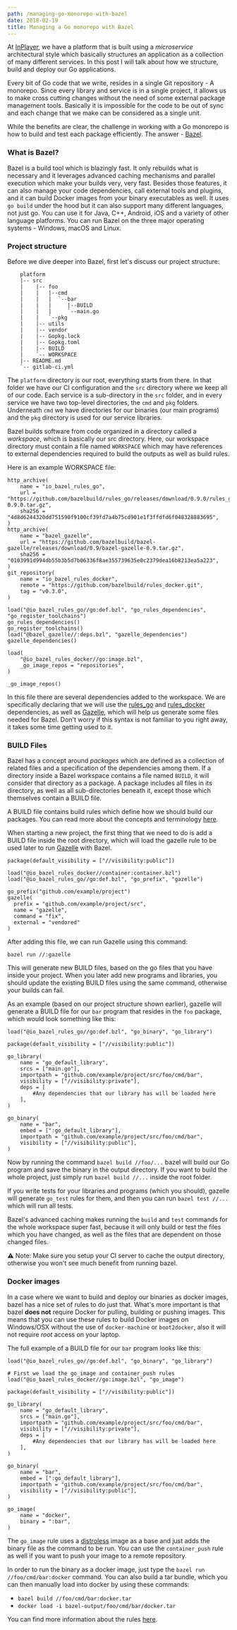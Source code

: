 ```yaml
---
path: /managing-go-monorepo-with-bazel
date: 2018-02-19
title: Managing a Go monorepo with Bazel
---
```


At [InPlayer](https://inplayer.com/), we have a platform that is built using a *microservice* architectural style which basically structures an application as a collection of many different services. In this post I will talk about how we structure, build and deploy our Go applications.

Every bit of Go code that we write, resides in a single Git repository - A monorepo. Since every library and service is in a single project, it allows us to make cross cutting changes without the need of some external package management tools. Basically it is impossible for the code to be out of sync and each change that we make can be considered as a single unit.

While the benefits are clear, the challenge in working with a Go monorepo is how to build and test each package efficiently. The answer - [Bazel](https://bazel.build/).

### What is Bazel?

Bazel is a build tool which is blazingly fast. It only rebuilds what is necessary and it leverages advanced caching mechanisms and parallel execution which make your builds very, very fast. Besides those features, it can also manage your code dependencies, call external tools and plugins, and it can build Docker images from your binary executables as well. It uses `go build` under the hood but it can also support many different languages, not just go. You can use it for Java, C++, Android, iOS and a variety of other language platforms. You can run Bazel on the three major operating systems - Windows, macOS and Linux.

### Project structure

Before we dive deeper into Bazel, first let's discuss our project structure:

```
    platform
    |-- src
    |    |-- foo
    |    |   |--cmd
    |    |   |  `--bar
    |    |   |     |--BUILD
    |    |   |     `--main.go
    |    |   `--pkg
    |    |-- utils
    |    |-- vendor
    |    |-- Gopkg.lock
    |    |-- Gopkg.toml
    |    |-- BUILD
    |    `-- WORKSPACE
    |-- README.md
    `-- gitlab-ci.yml
```

The `platform` directory is our root, everything starts from there. In that folder we have our CI configuration and the `src` directory where we keep all of our code. Each service is a sub-directory in the `src` folder, and in every service we have two top-level directories, the `cmd` and `pkg` folders. Underneath `cmd` we have directories for our binaries (our main programs) and the `pkg` directory is used for our service libraries.

Bazel builds software from code organized in a directory called a *workspace*, which is basically our src directory. Here, our workspace directory must contain a file named `WORKSPACE` which may have references to external dependencies required to build the outputs as well as build rules.

Here is an example WORKSPACE file:

```
http_archive(
    name = "io_bazel_rules_go",
    url = "https://github.com/bazelbuild/rules_go/releases/download/0.9.0/rules_go-0.9.0.tar.gz",
    sha256 = "4d8d6244320dd751590f9100cf39fd7a4b75cd901e1f3ffdfd6f048328883695",
)
http_archive(
    name = "bazel_gazelle",
    url = "https://github.com/bazelbuild/bazel-gazelle/releases/download/0.9/bazel-gazelle-0.9.tar.gz",
    sha256 = "0103991d994db55b3b5d7b06336f8ae355739635e0c2379dea16b8213ea5a223",
)
git_repository(
    name = "io_bazel_rules_docker",
    remote = "https://github.com/bazelbuild/rules_docker.git",
    tag = "v0.3.0",
)

load("@io_bazel_rules_go//go:def.bzl", "go_rules_dependencies", "go_register_toolchains")
go_rules_dependencies()
go_register_toolchains()
load("@bazel_gazelle//:deps.bzl", "gazelle_dependencies")
gazelle_dependencies()

load(
    "@io_bazel_rules_docker//go:image.bzl",
    _go_image_repos = "repositories",
)

_go_image_repos()
```

In this file there are several dependencies added to the workspace. We are specifically declaring that we will use the [rules_go](https://github.com/bazelbuild/rules_go) and [rules_docker](https://github.com/bazelbuild/rules_docker) dependencies, as well as [Gazelle](https://github.com/bazelbuild/bazel-gazelle), which will help us generate some files needed for Bazel. Don't worry if this syntax is not familiar to you right away, it takes some time getting used to it.

### BUILD Files

Bazel has a concept around *packages* which are defined as a collection of related files and a specification of the dependencies among them. If a directory inside a Bazel workspace contains a file named `BUILD`, it will consider that directory as a package. A package includes all files in its directory, as well as all sub-directories beneath it, except those which themselves contain a BUILD file.

A BUILD file contains build rules which define how we should build our packages. You can read more about the concepts and terminology [here](https://docs.bazel.build/versions/master/build-ref.html).

When starting a new project, the first thing that we need to do is add a BUILD file inside the root directory, which will load the gazelle rule to be used later to run [Gazelle](https://github.com/bazelbuild/bazel-gazelle) with Bazel.

```
package(default_visibility = ["//visibility:public"])

load("@io_bazel_rules_docker//container:container.bzl")
load("@io_bazel_rules_go//go:def.bzl", "go_prefix", "gazelle")

go_prefix("github.com/example/project")
gazelle(
  prefix = "github.com/example/project/src",
  name = "gazelle",
  command = "fix",
  external = "vendored"
)
```

After adding this file, we can run Gazelle using this command:

`bazel run //:gazelle`

This will generate new BUILD files, based on the go files that you have inside your project. When you later add new programs and libraries, you should update the existing BUILD files using the same command, otherwise your builds can fail.

As an example (based on our project structure shown earlier), gazelle will generate a BUILD file for our `bar` program that resides in the `foo` package, which would look something like this:

```
load("@io_bazel_rules_go//go:def.bzl", "go_binary", "go_library")

package(default_visibility = ["//visibility:public"])

go_library(
    name = "go_default_library",
    srcs = ["main.go"],
    importpath = "github.com/example/project/src/foo/cmd/bar",
    visibility = ["//visibility:private"],
    deps = [
        #Any dependencies that our library has will be loaded here
    ],
)

go_binary(
    name = "bar",
    embed = [":go_default_library"],
    importpath = "github.com/example/project/src/foo/cmd/bar",
    visibility = ["//visibility:public"],
)
```

Now by running the command `bazel build //foo/...` bazel will build our Go program and save the binary in the output directory. If you want to build the whole project, just simply run `bazel build //...` inside the root folder. 

If you write tests for your libraries and programs (which you should), gazelle will generate `go_test` rules for them, and then you can run `bazel test //...` which will run all tests.

Bazel's advanced caching makes running the `build` and `test` commands for the whole workspace super fast, because it will only build or test the files which you have changed, as well as the files that are dependent on those changed files.

⚠️ Note: Make sure you setup your CI server to cache the output directory, otherwise you won't see much benefit from running bazel.

### Docker images

In a case where we want to build and deploy our binaries as docker images, bazel has a nice set of rules to do just that. What's more important is that bazel **does not** require Docker for pulling, building or pushing images. This means that you can use these rules to build Docker images on Windows/OSX without the use of `docker-machine` or `boot2docker`, also it will not require *root* access on your laptop.

The full example of a BUILD file for our `bar` program looks like this:

```
load("@io_bazel_rules_go//go:def.bzl", "go_binary", "go_library")

# First we load the go_image and container_push rules
load("@io_bazel_rules_docker//go:image.bzl", "go_image")

package(default_visibility = ["//visibility:public"])

go_library(
    name = "go_default_library",
    srcs = ["main.go"],
    importpath = "github.com/example/project/src/foo/cmd/bar",
    visibility = ["//visibility:private"],
    deps = [
        #Any dependencies that our library has will be loaded here
    ],
)

go_binary(
    name = "bar",
    embed = [":go_default_library"],
    importpath = "github.com/example/project/src/foo/cmd/bar",
    visibility = ["//visibility:public"],
)

go_image(
    name = "docker",
    binary = ":bar",
)
```

The `go_image` rule uses a [distroless](https://github.com/GoogleCloudPlatform/distroless) image as a base and just adds the binary file as the command to be run. You can use the `container_push` rule as well if you want to push your image to a remote repository.

In order to run the binary as a docker image, just type the `bazel run //foo/cmd/bar:docker` command. You can also build a tar bundle, which you can then manually load into docker by using these commands:

- `bazel build //foo/cmd/bar:docker.tar`
- `docker load -i bazel-output/foo/cmd/bar/docker.tar`

You can find more information about the rules [here](https://github.com/bazelbuild/rules_docker).

